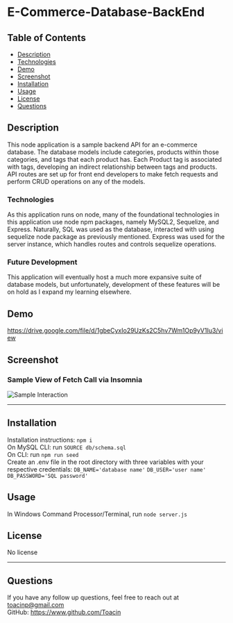 # E-Commerce-Database-BackEnd

## Table of Contents
* [Description](##Description)
* [Technologies](##Technologies)
* [Demo](##Demo)
* [Screenshot](##Screenshot)
* [Installation](##Installation)
* [Usage](##Usage)
* [License](##License)
* [Questions](##Questions)


## Description

This node application is a sample backend API for an e-commerce database. The database models include categories, products within those categories, and tags that each product has. Each Product tag is associated with tags, developing an indirect relationship between tags and products. API routes are set up for front end developers to make fetch requests and perform CRUD operations on any of the models.

### Technologies

As this application runs on node, many of the foundational technologies in this application use node npm packages, namely MySQL2, Sequelize, and Express. Naturally, SQL was used as the database, interacted with using sequelize node package as previously mentioned. Express was used for the server instance, which handles routes and controls sequelize operations.

### Future Development

This application will eventually host a much more expansive suite of database models, but unfortunately, development of these features will be on hold as I expand my learning elsewhere.

## Demo

https://drive.google.com/file/d/1gbeCyxIo29UzKs2C5hv7Wm1Op9yV1Iu3/view

## Screenshot

### Sample View of Fetch Call via Insomnia
![Sample Interaction](./assets/images/Screenshot.JPG)

---

## Installation

Installation instructions: `npm i`   
On MySQL CLI: run `SOURCE db/schema.sql`  
On CLI: run `npm run seed`  
Create an .env file in the root directory with three variables with your respective credentials: `DB_NAME='database name'` `DB_USER='user name'` `DB_PASSWORD='SQL password'`  


## Usage

In Windows Command Processor/Terminal, run `node server.js`  


## License

No license

---

## Questions

If you have any follow up questions, feel free to reach out at toacinp@gmail.com  
GitHub: https://www.github.com/Toacin